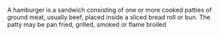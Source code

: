 A hamburger is a sandwich consisting of one or more cooked patties of ground meat, usually beef, placed inside a sliced bread roll or bun. The patty may be pan fried, grilled, smoked or flame broiled